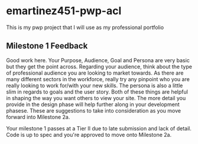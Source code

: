 # emartinez451-pwp-acl
This is my pwp project that I will use as my professional portfolio

## Milestone 1 Feedback
Good work here. Your Purpose, Audience, Goal and Persona are very basic but they get the point across. Regarding your audience, think about the type of professional audience you are looking to market towards. As there are many different sectors in the workforce, really try any pinpoint who you are really looking to work for/with your new skills. The persona is also a little slim in regards to goals and the user story. Both of these things are helpful in shaping the way you want others to view your site. The more detail you provide in the design phase will help further along in your development phasese. These are suggestions to take into consideration as you move forward into Milestone 2a. 

Your milestone 1 passes at a Tier II due to late submission and lack of detail. Code is up to spec and you're approved to move onto Milestone 2a.
